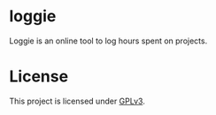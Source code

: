 # loggie

Loggie is an online tool to log hours spent on projects.

# License

This project is licensed under [GPLv3](https://www.gnu.org/licenses/gpl-3.0.en.html).

